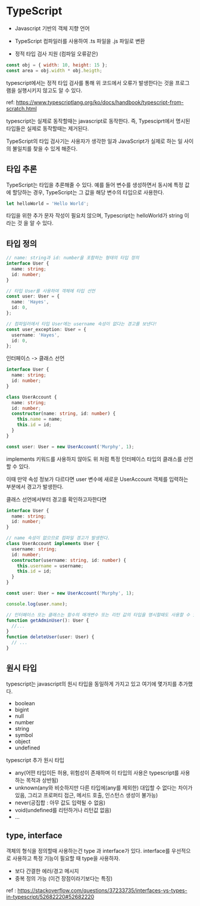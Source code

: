 # TypeScript

- Javascript 기반의 객체 지향 언어

- TypeScript 컴파일러를 사용하여 .ts 파일을 .js 파일로 변환

- 정적 타입 검사 지원 (컴파일 오류같은)

```javascript
const obj = { width: 10, height: 15 };
const area = obj.width * obj.heigth;
```

typescript에서는 정적 타입 검사를 통해 위 코드에서 오류가 발생한다는 것을 프로그램을 실행시키지 않고도 알 수 있다.

ref:
https://www.typescriptlang.org/ko/docs/handbook/typescript-from-scratch.html

typescript는 실제로 동작할때는 javascript로 동작한다.
즉, Typesciprt에서 명시된 타입들은 실제로 동작할때는 제거된다.

TypeScript의 타입 검사기는 사용자가 생각한 일과 JavaScript가 실제로 하는 일 사이의 불일치를 찾을 수 있게 해준다.

## 타입 추론

TypeScript는 타입을 추론해줄 수 있다.
예를 들어 변수를 생성하면서 동시에 특정 값에 할당하는 경우, TypeScript는 그 값을 해당 변수의 타입으로 사용한다.

```typescript
let helloWorld = 'Hello World';
```

타입을 위한 추가 문자 작성이 필요치 않으며,
Typescript는 helloWorld가 string 이라는 것 을 알 수 있다.

## 타입 정의

```typescript
// name: string과 id: number을 포함하는 형태의 타입 정의
interface User {
  name: string;
  id: number;
}

// 타입 User를 사용하여 객체에 타입 선언
const user: User = {
  name: 'Hayes',
  id: 0,
};

// 컴파일러에서 타입 User에는 username 속성이 없다는 경고를 보낸다!
const user_exception: User = {
  username: 'Hayes',
  id: 0,
};
```

인터페이스 -> 클래스 선언

```typescript
interface User {
  name: string;
  id: number;
}

class UserAccount {
  name: string;
  id: number;
  constructor(name: string, id: number) {
    this.name = name;
    this.id = id;
  }
}

const user: User = new UserAccount('Murphy', 1);
```

implements 키워드를 사용하지 않아도 위 처럼 특정 인터페이스 타입의 클래스를 선언할 수 있다.

이때 만약 속성 정보가 다르다면 user 변수에 새로운 UserAccount 객체를 입력하는 부분에서 경고가 발생한다.

클래스 선언에서부터 경고를 확인하고자한다면

```typescript
interface User {
  name: string;
  id: number;
}

// name 속성이 없으므로 컴파일 경고가 발생한다.
class UserAccount implements User {
  username: string;
  id: number;
  constructor(username: string, id: number) {
    this.username = username;
    this.id = id;
  }
}

const user: User = new UserAccount('Murphy', 1);

console.log(user.name);

// 인터페이스 또는 클래스는 함수의 매개변수 또는 리턴 값의 타입을 명시할때도 사용할 수 있다.
function getAdminUser(): User {
  //...
}
function deleteUser(user: User) {
  // ...
}
```

## 원시 타입

typescript는 javascript의 원시 타입을 동일하게 가지고 있고
여기에 몇가지를 추가했다.

- boolean
- bigint
- null
- number
- string
- symbol
- object
- undefined

typescript 추가 원시 타입

- any(어떤 타입이든 허용, 위험성이 존재하며 이 타입의 사용은 typescript를 사용하는 목적과 상반됨)
- unknown(any와 비슷하지만 다른 타입에(any를 제외한) 대입할 수 없다는 차이가 있음, 그리고 프로퍼티 접근, 메서드 호출, 인스턴스 생성이 불가능)
- never(공집합 : 아무 값도 입력될 수 없음)
- void(undefined를 리턴하거나 리턴값 없음)
- ...

## type, interface

객체의 형식을 정의할때 사용하는건 type 과 interface가 있다.
interface를 우선적으로 사용하고 특정 기능이 필요할 때 type을 사용하자.

- 보다 간결한 에러/경고 메시지
- 중복 정의 가능 (이건 장점이라기보다는 특징)

ref :
https://stackoverflow.com/questions/37233735/interfaces-vs-types-in-typescript/52682220#52682220
